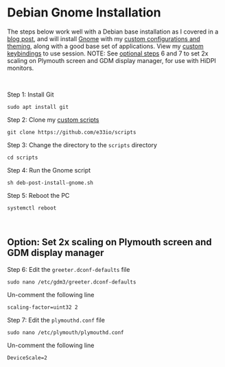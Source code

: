 # Debian Gnome Installation

The steps below work well with a Debian base installation as I covered in a [blog post](https://e33.io/913), and will install [Gnome](https://www.gnome.org) with my [custom configurations and theming](https://github.com/e33io/opt-dots), along with a good base set of applications. View my [custom keybindings](https://github.com/e33io/reference-wiki/tree/main/keybindings/gnome-keybindings.md) to use session. NOTE: See [optional steps](https://github.com/e33io/reference-wiki/tree/main/installation-docs/debian-gnome-installation.md#optional-disable-2x-scaling-on-plymouth-screen-and-gdm-display-manager) 6 and 7 to set 2x scaling on Plymouth screen and GDM display manager, for use with HiDPI monitors.

&nbsp;

Step 1: Install Git
```
sudo apt install git
```

Step 2: Clone my [custom scripts](https://github.com/e33io/scripts)
```
git clone https://github.com/e33io/scripts
```

Step 3: Change the directory to the `scripts` directory
```
cd scripts
```

Step 4: Run the Gnome script
```
sh deb-post-install-gnome.sh
```

Step 5: Reboot the PC
```
systemctl reboot
```

&nbsp;

## Option: Set 2x scaling on Plymouth screen and GDM display manager

Step 6: Edit the `greeter.dconf-defaults` file
```
sudo nano /etc/gdm3/greeter.dconf-defaults
```

Un-comment the following line
```
scaling-factor=uint32 2
```

Step 7: Edit the `plymouthd.conf` file
```
sudo nano /etc/plymouth/plymouthd.conf
```

Un-comment the following line
```
DeviceScale=2
```

&nbsp;
